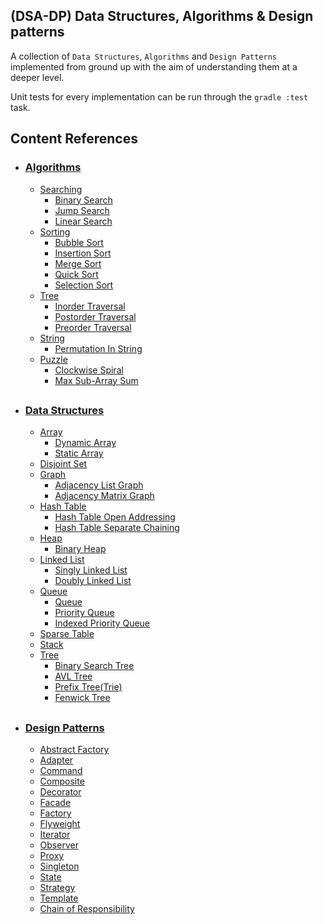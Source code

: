 ## (DSA-DP) Data Structures, Algorithms & Design patterns

A collection of <code>Data Structures</code>, <code>Algorithms</code> and <code>Design Patterns</code> implemented from ground up with
the aim of understanding them at a deeper level.

Unit tests for every implementation can be run through the <code>gradle :test</code> task. 



## Content References

* ### [Algorithms](https://github.com/Pho3b/DSA-DP/tree/master/src/main/java/dsa_dp/algorithms)
  * [Searching](https://github.com/Pho3b/DSA-DP/tree/master/src/main/java/dsa_dp/algorithms/searching)
      * [Binary Search](https://github.com/Pho3b/DSA-DP/blob/master/src/main/java/dsa_dp/algorithms/searching/BinarySearch.java)
      * [Jump Search](https://github.com/Pho3b/DSA-DP/blob/master/src/main/java/dsa_dp/algorithms/searching/JumpSearch.java)
      * [Linear Search](https://github.com/Pho3b/DSA-DP/blob/master/src/main/java/dsa_dp/algorithms/searching/LinearSearch.java)
  * [Sorting](https://github.com/Pho3b/DSA-DP/tree/master/src/main/java/dsa_dp/algorithms/sorting)
      * [Bubble Sort](https://github.com/Pho3b/DSA-DP/blob/master/src/main/java/dsa_dp/algorithms/sorting/BubbleSort.java)
      * [Insertion Sort](https://github.com/Pho3b/DSA-DP/blob/master/src/main/java/dsa_dp/algorithms/sorting/InsertionSort.java)
      * [Merge Sort](https://github.com/Pho3b/DSA-DP/blob/master/src/main/java/dsa_dp/algorithms/sorting/MergeSort.java)
      * [Quick Sort](https://github.com/Pho3b/DSA-DP/blob/master/src/main/java/dsa_dp/algorithms/sorting/QuickSort.java)
      * [Selection Sort](https://github.com/Pho3b/DSA-DP/blob/master/src/main/java/dsa_dp/algorithms/sorting/SelectionSort.java)
  * [Tree](https://github.com/Pho3b/DSA-DP/tree/master/src/main/java/dsa_dp/algorithms/tree/traversal)
    * [Inorder Traversal](https://github.com/Pho3b/DSA-DP/blob/master/src/main/java/dsa_dp/algorithms/tree/traversal/InorderTraversal.java)
    * [Postorder Traversal](https://github.com/Pho3b/DSA-DP/blob/master/src/main/java/dsa_dp/algorithms/tree/traversal/PostorderTraversal.java)
    * [Preorder Traversal](https://github.com/Pho3b/DSA-DP/blob/master/src/main/java/dsa_dp/algorithms/tree/traversal/PreorderTraversal.java)
  * [String](https://github.com/Pho3b/DSA-DP/tree/master/src/main/java/dsa_dp/algorithms/string)
    * [Permutation In String](https://github.com/Pho3b/DSA-DP/blob/master/src/main/java/dsa_dp/algorithms/string/PermutationInString.java)  
  * [Puzzle](https://github.com/Pho3b/DSA-DP/tree/master/src/main/java/dsa_dp/algorithms/puzzle)
    * [Clockwise Spiral](https://github.com/Pho3b/DSA-DP/blob/master/src/main/java/dsa_dp/algorithms/puzzle/ClockWiseSpiral.java)
    * [Max Sub-Array Sum](https://github.com/Pho3b/DSA-DP/blob/master/src/main/java/dsa_dp/algorithms/puzzle/MaxSubArraySum.java)

##

* ### [Data Structures](https://github.com/Pho3b/DSA-DP/tree/master/src/main/java/dsa_dp/data_structures)
  * [Array](https://github.com/Pho3b/DSA-DP/tree/master/src/main/java/dsa_dp/data_structures/array)
    * [Dynamic Array](https://github.com/Pho3b/DSA-DP/blob/master/src/main/java/dsa_dp/data_structures/array/DynamicArray.java)
    * [Static Array](https://github.com/Pho3b/DSA-DP/blob/master/src/main/java/dsa_dp/data_structures/array/StaticArray.java)
  * [Disjoint Set](https://github.com/Pho3b/DSA-DP/blob/master/src/main/java/dsa_dp/data_structures/disjoint_set/DisjointSet.java)
  * [Graph](https://github.com/Pho3b/DSA-DP/tree/master/src/main/java/dsa_dp/data_structures/graph)
    * [Adjacency List Graph](https://github.com/Pho3b/DSA-DP/blob/master/src/main/java/dsa_dp/data_structures/graph/AdjacencyListGraph.java)
    * [Adjacency Matrix Graph](https://github.com/Pho3b/DSA-DP/blob/master/src/main/java/dsa_dp/data_structures/graph/AdjacencyMatrixGraph.java)
  * [Hash Table](https://github.com/Pho3b/DSA-DP/tree/master/src/main/java/dsa_dp/data_structures/hash_table)
    * [Hash Table Open Addressing](https://github.com/Pho3b/DSA-DP/blob/master/src/main/java/dsa_dp/data_structures/hash_table/HashTableOpenAddressing.java)
    * [Hash Table Separate Chaining](https://github.com/Pho3b/DSA-DP/blob/master/src/main/java/dsa_dp/data_structures/hash_table/HashTableSeparateChaining.java)
  * [Heap](https://github.com/Pho3b/DSA-DP/tree/master/src/main/java/dsa_dp/data_structures/heap)
    * [Binary Heap](https://github.com/Pho3b/DSA-DP/blob/master/src/main/java/dsa_dp/data_structures/heap/BinaryHeap.java)
  * [Linked List](https://github.com/Pho3b/DSA-DP/tree/master/src/main/java/dsa_dp/data_structures/linked_list)
    * [Singly Linked List](https://github.com/Pho3b/DSA-DP/blob/master/src/main/java/dsa_dp/data_structures/linked_list/SinglyLinkedList.java)
    * [Doubly Linked List](https://github.com/Pho3b/DSA-DP/blob/master/src/main/java/dsa_dp/data_structures/linked_list/DoublyLInkedList.java)
  * [Queue](https://github.com/Pho3b/DSA-DP/tree/master/src/main/java/dsa_dp/data_structures/queue)
    * [Queue](https://github.com/Pho3b/DSA-DP/blob/master/src/main/java/dsa_dp/data_structures/queue/Queue.java)
    * [Priority Queue](https://github.com/Pho3b/DSA-DP/blob/master/src/main/java/dsa_dp/data_structures/queue/PriorityQueue.java)
    * [Indexed Priority Queue](https://github.com/Pho3b/DSA-DP/blob/master/src/main/java/dsa_dp/data_structures/queue/IndexedPriorityQueue.java)
  * [Sparse Table](https://github.com/Pho3b/DSA-DP/blob/master/src/main/java/dsa_dp/data_structures/sparse_table/SparseTable.java)
  * [Stack](https://github.com/Pho3b/DSA-DP/blob/master/src/main/java/dsa_dp/data_structures/stack/Stack.java)
  * [Tree](https://github.com/Pho3b/DSA-DP/tree/master/src/main/java/dsa_dp/data_structures/tree)
    * [Binary Search Tree](https://github.com/Pho3b/DSA-DP/blob/master/src/main/java/dsa_dp/data_structures/tree/BinarySearchTree.java)
    * [AVL Tree](https://github.com/Pho3b/DSA-DP/blob/master/src/main/java/dsa_dp/data_structures/tree/AvlTree.java)
    * [Prefix Tree(Trie)](https://github.com/Pho3b/DSA-DP/blob/master/src/main/java/dsa_dp/data_structures/tree/Trie.java)
    * [Fenwick Tree](https://github.com/Pho3b/DSA-DP/blob/master/src/main/java/dsa_dp/data_structures/tree/FenwickTree.java)

##

* ### [Design Patterns](https://github.com/Pho3b/DSA-DP/tree/master/src/main/java/dsa_dp/design_patterns)
  * [Abstract Factory](https://github.com/Pho3b/DSA-DP/tree/master/src/main/java/dsa_dp/design_patterns/abstract_factory)
  * [Adapter](https://github.com/Pho3b/DSA-DP/tree/master/src/main/java/dsa_dp/design_patterns/adapter)
  * [Command](https://github.com/Pho3b/DSA-DP/tree/master/src/main/java/dsa_dp/design_patterns/command)
  * [Composite](https://github.com/Pho3b/DSA-DP/tree/master/src/main/java/dsa_dp/design_patterns/composite)
  * [Decorator](https://github.com/Pho3b/DSA-DP/tree/master/src/main/java/dsa_dp/design_patterns/decorator/salad_decorators)
  * [Facade](https://github.com/Pho3b/DSA-DP/tree/master/src/main/java/dsa_dp/design_patterns/facade)
  * [Factory](https://github.com/Pho3b/DSA-DP/tree/master/src/main/java/dsa_dp/design_patterns/factory)
  * [Flyweight](https://github.com/Pho3b/DSA-DP/tree/master/src/main/java/dsa_dp/design_patterns/flyweight)
  * [Iterator](https://github.com/Pho3b/DSA-DP/tree/master/src/main/java/dsa_dp/design_patterns/iterator)
  * [Observer](https://github.com/Pho3b/DSA-DP/tree/master/src/main/java/dsa_dp/design_patterns/observer)
  * [Proxy](https://github.com/Pho3b/DSA-DP/tree/master/src/main/java/dsa_dp/design_patterns/proxy/remote_proxy)
  * [Singleton](https://github.com/Pho3b/DSA-DP/tree/master/src/main/java/dsa_dp/design_patterns/singleton)
  * [State](https://github.com/Pho3b/DSA-DP/tree/master/src/main/java/dsa_dp/design_patterns/state)
  * [Strategy](https://github.com/Pho3b/DSA-DP/tree/master/src/main/java/dsa_dp/design_patterns/strategy)
  * [Template](https://github.com/Pho3b/DSA-DP/tree/master/src/main/java/dsa_dp/design_patterns/template)
  * [Chain of Responsibility](https://github.com/Pho3b/DSA-DP/tree/master/src/main/java/dsa_dp/design_patterns/chain_of_responsibility)
  

